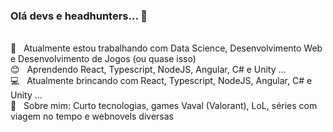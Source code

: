 ### Olá devs e headhunters... 👋

<!--
**hadamo/hadamo** is a ✨ _special_ ✨ repository because its `README.md` (this file) appears on your GitHub profile.
Bem vindos ao README mais simples do mundo!

- 🔭  ...
- 🌱 
- 👯 Projetando projeto com amigos em [ppcchoice](https://github.com/ppcchoice/ppcchoice)...
- 🤔 I’m looking for help with ...
- 💬 Ask me about ...
- 📫 How to reach me: Podem me contatar pelo email hadamosieg:gmail.com ...
-->
<br/> :purple_heart: &nbsp; Atualmente estou trabalhando com Data Science, Desenvolvimento Web e Desenvolvimento de Jogos (ou quase isso)
 <br/> :blush: &nbsp; Aprendendo React, Typescript, NodeJS, Angular, C# e Unity ...
 <br/> :computer: &nbsp; Atualmente brincando com React, Typescript, NodeJS, Angular, C# e Unity ...
 <br/> 💬  &nbsp; Sobre mim: Curto tecnologias, games Vaval (Valorant), LoL, séries com viagem no tempo e webnovels diversas

